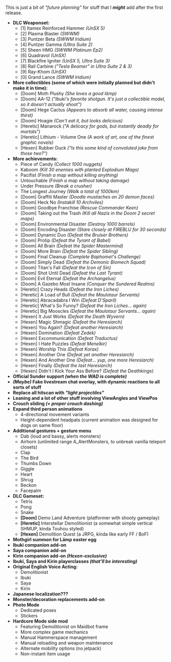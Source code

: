 This is just a bit of *"future planning"* for stuff that I ***might*** add after the first release.

* **DLC Weaponset:**
  - [1] Itamex Reinforced Hammer *(UnSX 5)*
  - [2] Plasma Blaster *(SWWM)*
  - [3] Puntzer Beta *(SWWM Iridium)*
  - [4] Puntzer Gamma *(Ultra Suite 2)*
  - [5] Sheen HMG *(SWWM Platinum Ep2)*
  - [6] Quadravol *(UnSX)*
  - [7] Blackfire Igniter *(UnSX 5, Ultra Suite 3)*
  - [8] Rail Carbine *("Tesla Beamer" in Ultra Suite 2 & 3)*
  - [9] Ray-Khom *(UnSX)*
  - [0] Grand Lance *(SWWM Iridium)*
* **More collectibles (some of which were initially planned but didn't make it in time):**
  - [Doom] Moth Plushy *(She loves a good lämp)*
  - [Doom] AA-12 *("Ibuki's favorite shotgun. It's just a collectible model, so it doesn't actually shoot")*
  - [Doom] Hege Cactus *(Appears to absorb all water, causing intense thirst)*
  - [Doom] Hoagie *(Can't eat it, but looks delicious)*
  - [Heretic] Manarock *("A delicacy for gods, but instantly deadly for mortals")*
  - [Heretic] Lithium - Volume One *(A work of art, one of the finest graphic novels)*
  - [Hexen] Rubber Duck *("Is this some kind of convoluted joke from those two?")*
* **More achievements:**
  - Piece of Candy *(Collect 1000 nuggets)*
  - Kaboom *(Kill 30 enemies with planted Explodium Mags)*
  - Pacifist *(Finish a map without killing anything)*
  - Untouchable *(Finish a map without taking damage)*
  - Under Pressure *(Break a crusher)*
  - The Longest Journey *(Walk a total of 1000km)*
  - [Doom] Graffiti Master *(Doodle mustaches on 20 demon faces)*
  - [Doom] Heck No *(Instakill 10 Archviles)*
  - [Doom] Goodbye Franchise *(Rescue Commander Keen)*
  - [Doom] Taking out the Trash *(Kill all Nazis in the Doom 2 secret maps)*
  - [Doom] Environmental Disaster *(Destroy 1000 barrels)*
  - [Doom] Encoding Disaster *(Stare closely at FIREBLU for 30 seconds)*
  - [Doom] Dynamic Duo *(Defeat the Bruiser Brothers)*
  - [Doom] Protip *(Defeat the Tyrant of Babel)*
  - [Doom] All Brain *(Defeat the Spider Mastermind)*
  - [Doom] More Brain *(Defeat the Spider Sibling)*
  - [Doom] Final Cleanup *(Complete Baphomet's Challenge)*
  - [Doom] Simply Dead *(Defeat the Demonic Biomech Squad)*
  - [Doom] Titan's Fall *(Defeat the Icon of Sin)*
  - [Doom] Shot Until Dead *(Defeat the Last Tyrant)*
  - [Doom] Evil Eternal *(Defeat the Archangelus)*
  - [Doom] A Gazebo Most Insane *(Conquer the Sundered Realms)*
  - [Heretic] Crazy Heads *(Defeat the Iron Liches)*
  - [Heretic] A Load of Bull *(Defeat the Maulotaur Servants)*
  - [Heretic] Abracadabra I Win *(Defeat D'Sparil)*
  - [Heretic] What's So Funny? *(Defeat the Iron Liches... again)*
  - [Heretic] Big Mooscles *(Defeat the Maulotaur Servants... again)*
  - [Hexen] It Just Works *(Defeat the Death Wyvern)*
  - [Hexen] Magic Shmagic *(Defeat the Heresiarch)*
  - [Hexen] You Again? *(Defeat another Heresiarch)*
  - [Hexen] Domination *(Defeat Zedek)*
  - [Hexen] Excommunication *(Defeat Traductus)*
  - [Hexen] I Hate Puzzles *(Defeat Menelkir)*
  - [Hexen] Worship This *(Defeat Korax)*
  - [Hexen] Another One *(Defeat yet another Heresiarch)*
  - [Hexen] And Another One *(Defeat... yup, one more Heresiarch)*
  - [Hexen] Finally *(Defeat the last Heresiarch)*
  - [Hexen] Didn't I Kick Your Ass Before? *(Defeat the Deathkings)*
* **Official Sunder support *(when the WAD is complete)***
* ***(Maybe)* Fake livestream chat overlay, with dynamic reactions to all sorts of stuff**
* **Replace all hitscan with *"light projectiles"***
* **Leaning and a lot of other stuff involving ViewAngles and ViewPos**
* **Crouch sliding *(+ proper crouch dashing)***
* **Expand third person animations**
  - 4-directional movement variants
  - Height-dependent headpats (current animation was designed for dogs on same floor)
* **Additional gestures + gesture menu**
  - Dab (loud and bassy, alerts monsters)
  - Airhorn (unlimited range A_AlertMonsters, to unbreak vanilla teleport closets)
  - Clap
  - The Bird
  - Thumbs Down
  - Giggle
  - Heart
  - Shrug
  - Beckon
  - Facepalm
* **DLC Gameset:**
  - Tetris
  - Pong
  - Snake
  - **[Doom]** Demo Land Adventure (platformer with shooty gameplay)
  - **[Heretic]** Interstellar Demolitionist (a somewhat simple vertical SHMUP, kinda Touhou styled)
  - **[Hexen]** Demolition Quest (a JRPG, kinda like early FF / BoF)
* **Mothgirl summon for Lämp easter egg**
* **Ibuki companion add-on**
* **Saya companion add-on**
* **Kirin companion add-on *(Hexen-exclusive)***
* **Ibuki, Saya and Kirin playerclasses *(that'll be interesting)***
* **Original English Voice Acting:**
  - Demolitionist
  - Ibuki
  - Saya
  - Kirin
* **Japanese localization???**
* **Monster/decoration replacements add-on**
* **Photo Mode** 
  - Dedicated poses
  - Stickers
* **Hardcore Mode side mod**
  - Featuring Demolitionist on Maidbot frame
  - More complex game mechanics
  - Manual Hammerspace management
  - Manual reloading and weapon maintenance
  - Alternate mobility options (no jetpack)
  - Non-instant item usage